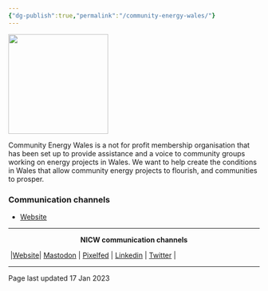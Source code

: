 ```yaml
---
{"dg-publish":true,"permalink":"/community-energy-wales/"}
---
```



<img src="https://climate.cymru/wp-content/uploads/2021/03/Community-Energy-Wales.jpg" height="200">

Community Energy Wales is a not for profit membership organisation that has been set up to provide assistance and a voice to community groups working on energy projects in Wales. We want to help create the conditions in Wales that allow community energy projects to flourish, and communities to prosper.

### Communication channels
- [Website](http://www.communityenergywales.org.uk/)


***
<p style="text-align: center;font-weight:bold";>NICW communication channels</p>

󠁧 |[Website](https://nationalinfrastructurecommission.wales)| [Mastodon](https://toot.wales/@NICW) | [Pixelfed](https://pix.toot.wales/NICW) | [Linkedin](https://www.linkedin.com/company/26268509/) | [Twitter](https://twitter.com/InfraCommCymru) |
***
Page last updated 17 Jan 2023
